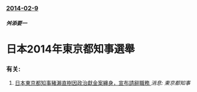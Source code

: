 ### [2014-02-9](/news/2014/02/9/index.md)

##### 舛添要一
# 日本2014年東京都知事選舉




### 有关:

1. [ 日本東京都知事豬瀨直樹因政治獻金案纏身，宣布請辭職務 ](/news/2013/12/19/日本東京都知事豬瀨直樹因政治獻金案纏身-宣布請辭職務.md) _消息: 東京都知事_
